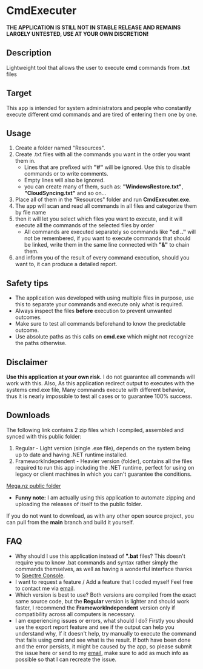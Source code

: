 # CmdExecuter

**THE APPLICATION IS STILL NOT IN STABLE RELEASE AND REMAINS LARGELY UNTESTED, USE AT YOUR OWN DISCRETION!**

## Description

Lightweight tool that allows the user to execute **cmd** commands from **.txt** files

## Target

This app is intended for system administrators and people who constantly execute different cmd commands and are tired of entering them one by one.

## Usage

1. Create a folder named "Resources".
2. Create .txt files with all the commands you want in the order you want them in.
    - Lines that are prefixed with **"\#"** will be ignored. Use this to disable commands or to write comments.
    - Empty lines will also be ignored.
    - you can create many of them, such as: **"WindowsRestore.txt"**, **"CloudSyncing.txt"** and so on...
3. Place all of them in the "Resources" folder and run **CmdExecuter.exe**.
4. The app will scan and read all commands in all files and categorize them by file name
5. then it will let you select which files you want to execute, and it will execute all the commands of the selected files by order
    - All commands are executed separately so commands like **"cd .."** will not be remembered, if you want to execute commands that should be linked, write them in the same line connected with **"&"** to chain them.
6. and inform you of the result of every command execution, should you want to, it can produce a detailed report.

## Safety tips

- The application was developed with using multiple files in purpose, use this to separate your commands and execute only what is required.
- Always inspect the files **before** execution to prevent unwanted outcomes.
- Make sure to test all commands beforehand to know the predictable outcome.
- Use absolute paths as this calls on **cmd.exe** which might not recognize the paths otherwise.

## Disclaimer

**Use this application at your own risk.** I do not guarantee all commands will work with this. Also, As this application redirect output to executes with the systems cmd.exe file, Many commands execute with different behavior, thus it is nearly impossible to test all cases or to guarantee 100% success.

## Downloads

The following link contains 2 zip files which I compiled, assembled and synced with this public folder:

1. Regular - Light version (single .exe file), depends on the system being up to date and having .NET runtime installed.
2. FrameworkIndependent - Heavier version (folder), contains all the files required to run this app including the .NET runtime, perfect for using on legacy or client machines in which you can't guarantee the conditions.

[Mega.nz public folder](https://mega.nz/folder/prYATJLK#CXktCXklP7xn00u-M3VDwg)

- **Funny note:** I am actually using this application to automate zipping and uploading the releases of itself to the public folder.

If you do not want to download, as with any other open source project, you can pull from the **main** branch and build it yourself.

## FAQ

- Why should I use this application instead of **".bat** files?
This doesn't require you to know .bat commands and syntax rather simply the commands themselves, as well as having a wonderful interface thanks to [Spectre Console](https://spectreconsole.net/).
- I want to request a feature / Add a feature that I coded myself
Feel free to contact me via [email](dusrdev@gmail.com).
- Which version is best to use?
Both versions are compiled from the exact same source code, but the **Regular** version is lighter and should work faster, I recommend the **FrameworkIndependent** version only if compatibility across all computers is necessary.
- I am experiencing issues or errors, what should I do?
Firstly you should use the export report feature and see if the output can help you understand why, If it doesn't help, try manually to execute the command that fails using cmd and see what is the result. If both have been done and the error persists, it might be caused by the app, so please submit the issue here or send to my [email](dusrdev@gmail.com), make sure to add as much info as possible so that I can recreate the issue.
